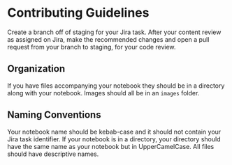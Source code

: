# Contributing Guidelines
Create a branch off of staging for your Jira task.
After your content review as assigned on Jira, make the recommended changes and open a pull request from your branch to staging, for your code review.

## Organization
If you have files accompanying your notebook they should be in a directory along with your notebook.
Images should all be in an `images` folder.

## Naming Conventions
Your notebook name should be kebab-case and it should not contain your Jira task identifier. 
If your notebook is in a directory, your directory should have the same name as your notebook but in UpperCamelCase. 
All files should have descriptive names.

